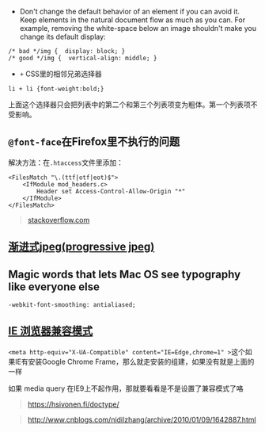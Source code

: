 * Don't change the default behavior of an element if you can avoid it. Keep elements in the natural document flow as much as you can. For example, removing the white-space below an image shouldn't make you change its default display:
```
/* bad */img {  display: block; }
/* good */img {  vertical-align: middle; }
```

* `+` CSS里的相邻兄弟选择器
```
li + li {font-weight:bold;}
```
上面这个选择器只会把列表中的第二个和第三个列表项变为粗体。第一个列表项不受影响。

## `@font-face`在Firefox里不执行的问题
解决方法：在`.htaccess`文件里添加：

    <FilesMatch "\.(ttf|otf|eot)$">
        <IfModule mod_headers.c>
            Header set Access-Control-Allow-Origin "*"
        </IfModule>
    </FilesMatch>

> [stackoverflow.com](http://stackoverflow.com/questions/2856502/css-font-face-not-working-with-firefox-but-working-with-chrome-and-ie)

## [渐进式jpeg(progressive jpeg)](http://www.zhangxinxu.com/wordpress/?p=2916)

## Magic words that lets Mac OS see typography like everyone else
```
-webkit-font-smoothing: antialiased;
```

## [IE 浏览器兼容模式](http://msdn.microsoft.com/en-us/library/jj676915.aspx)
`<meta http-equiv="X-UA-Compatible" content="IE=Edge,chrome=1" >`这个如果IE有安装Google Chrome Frame，那么就走安装的组建，如果没有就是上面的一样

如果 media query 在IE9上不起作用，那就要看看是不是设置了兼容模式了咯
> https://hsivonen.fi/doctype/

> http://www.cnblogs.com/nidilzhang/archive/2010/01/09/1642887.html
